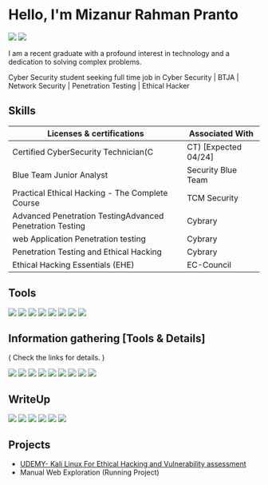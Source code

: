 # Hello, I'm Mizanur Rahman Pranto
<a href="https://www.linkedin.com/in/mrpranto1997/"><img src="https://img.shields.io/badge/-LinkedIn-0072b1?&style=for-the-badge&logo=linkedin&logoColor=white" /></a>
<a href="https://medium.com/@mprantox41"><img src="https://img.shields.io/badge/-Medium-black?style=for-the-badge&logo=medium&logoColor=white" /></a>



I am a recent graduate with a profound interest in technology and a dedication to solving complex problems.



Cyber Security student seeking full time job in Cyber Security | BTJA | Network Security | Penetration Testing | Ethical Hacker 


## Skills


| Licenses & certifications                   | Associated With         |
|-----------------------------------------------|----------------------------|
| Certified CyberSecurity Technician(C|CT) [Expected 04/24] | EC-Council|
| Blue Team Junior Analyst | Security Blue Team |
| Practical Ethical Hacking - The Complete Course        | TCM Security|
| Advanced Penetration TestingAdvanced Penetration Testing     | Cybrary |
| web Application Penetration testing                | Cybrary|
| Penetration Testing and Ethical Hacking | Cybrary |
| Ethical Hacking Essentials (EHE) | EC-Council |

## Tools



<div>

   <a href="https://medium.com/@mprantox41"><img src="https://img.shields.io/badge/-Medium-black?style=for-the-badge&logo=medium&logoColor=white" /></a>
    <a href="https://medium.com/@mprantox41"><img src="https://img.shields.io/badge/-Medium-black?style=for-the-badge&logo=medium&logoColor=white" /></a>
     <a href="https://medium.com/@mprantox41"><img src="https://img.shields.io/badge/-Medium-black?style=for-the-badge&logo=medium&logoColor=white" /></a>
      <a href="https://medium.com/@mprantox41"><img src="https://img.shields.io/badge/-Medium-black?style=for-the-badge&logo=medium&logoColor=white" /></a>
       <a href="https://medium.com/@mprantox41"><img src="https://img.shields.io/badge/-Medium-black?style=for-the-badge&logo=medium&logoColor=white" /></a>
        <a href="https://medium.com/@mprantox41"><img src="https://img.shields.io/badge/-Medium-black?style=for-the-badge&logo=medium&logoColor=white" /></a>
         <a href="https://medium.com/@mprantox41"><img src="https://img.shields.io/badge/-Medium-black?style=for-the-badge&logo=medium&logoColor=white" /></a>
          <a href="https://medium.com/@mprantox41"><img src="https://img.shields.io/badge/-Medium-black?style=for-the-badge&logo=medium&logoColor=white" /></a>
          
     
</div>

## Information gathering [Tools & Details]

( Check the links for details. )
<div>
<a href="https://medium.com/@mprantox41"><img src="https://img.shields.io/badge/-DNS%20Enumeration-007BFF?&style=for-the-badge" /></a>
<a href="https://medium.com/@mprantox41"><img src="https://img.shields.io/badge/-Search%20Engines-4285F4?&style=for-the-badge" /></a>
<a href="https://medium.com/@mprantox41"><img src="https://img.shields.io/badge/-Open%20Source%20Code-34A853?&style=for-the-badge" /></a>
<a href="https://medium.com/@mprantox41"><img src="https://img.shields.io/badge/-Email%20Harvesting-FF5733?&style=for-the-badge" /></a>
<a href="https://medium.com/@mprantox41"><img src="https://img.shields.io/badge/-Nmap-4B8BBE?&style=for-the-badge&logo=nmap&logoColor=white" /></a>
<a href="https://medium.com/@mprantox41"><img src="https://img.shields.io/badge/-SMTP-4CAF50?&style=for-the-badge" /></a>
<a href="https://medium.com/@mprantox41"><img src="https://img.shields.io/badge/-SSH-000000?&style=for-the-badge&logo=ssh&logoColor=white" /></a>
<a href="https://medium.com/@mprantox41"><img src="https://img.shields.io/badge/-NFS-0078D6?&style=for-the-badge&logo=nfs&logoColor=white" /></a>
<a href="https://medium.com/@mprantox41"><img src="https://img.shields.io/badge/-SMB-0078D6?&style=for-the-badge&logo=samba&logoColor=white" /></a>
   
    
    
</div>




## WriteUp



<div>

   <a href="https://medium.com/@mprantox41/tryhackme-hydra-walkthrough-d1568ae6be37"><img src="https://img.shields.io/badge/-TryHackMe%20%E2%80%94%20Hydra%20Walkthrough-3498DB?&style=for-the-badge" /></a>
    <a href="https://medium.com/@mprantox41/tryhackme-iso27001-walkthrough-7bc6c83fd672"><img src="https://img.shields.io/badge/-TryHackMe%20%E2%80%94%20ISO27001%20Walkthrough-3498DB?&style=for-the-badge" /></a>
     <a href="https://medium.com/@mprantox41/try-hack-me-openvas-walkthrough-db0172cfcda5"><img src="https://img.shields.io/badge/-TryHackMe%20%E2%80%94%20OpenVAS%20Walkthrough-3498DB?&style=for-the-badge" /></a>
      <a href="https://medium.com/@mprantox41/tryhackeme-metasploit-introduction-4083e3c42b9c"><img src="https://img.shields.io/badge/-TryHackMe%20%E2%80%94%20Metasploit%20Walkthrough-3498DB?&style=for-the-badge" /></a>
       <a href="https://medium.com/@mprantox41/linux-networking-commands-619b81da7d77"><img src="https://img.shields.io/badge/-Linux%20Networking%20Commands-61DAFB?&style=for-the-badge" /></a>
        <a href="https://medium.com/@mprantox41/sublist3r-install-and-c960b7a41536"><img src="https://img.shields.io/badge/-Sublist3r-3498DB?&style=for-the-badge" /></a>
        
         
          
     
</div>


<!--
## Certifications

<div>

  <img src="https://img.shields.io/badge/-Blue%20Team%20Junior%20Analyst-3498DB?&style=for-the-badge" />
<img src="https://img.shields.io/badge/-Network%2B-007ACC?&style=for-the-badge&logo=CompTIA&logoColor=white" />
<img src="https://img.shields.io/badge/-A%2B-4D4D4D?&style=for-the-badge&logo=CompTIA&logoColor=white" />
<img src="https://img.shields.io/badge/-CDSA-006400?&style=for-the-badge&logoColor=white" />
<img src="https://img.shields.io/badge/-CCD-000080?&style=for-the-badge&logoColor=white" />
</div>
-->
    
## Projects
- <a href="https://www.udemy.com/course/kali-linux-master-class-beginner-to-advanced/?couponCode=ST22FS22724">UDEMY- Kali Linux For Ethical Hacking and Vulnerability assessment </a>
- Manual Web Exploration (Running Project) 


<!--
**mizanpranto/mizanpranto** is a ✨ _special_ ✨ repository because its `README.md` (this file) appears on your GitHub profile.

Here are some ideas to get you started:

- 🔭 I’m currently working on ...
- 🌱 I’m currently learning ...
- 👯 I’m looking to collaborate on ...
- 🤔 I’m looking for help with ...
- 💬 Ask me about ...
- 📫 How to reach me: ...
- 😄 Pronouns: ...
- ⚡ Fun fact: ...
-->
